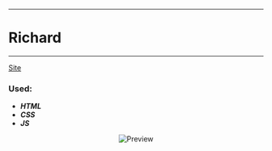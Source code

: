 ____
# Richard
____
[Site](https://devf1s.github.io/richard/)

### Used:
* ***HTML***
* ***CSS***
* ***JS***

<p align="center">
  <img src="https://lh3.googleusercontent.com/pw/AM-JKLWb-gcM9SLZH9t9Z-lhK-cjZhjsbH6lEXG8nFaEq22KPCDsDWMJwVZs6x7tEsz5T2z63XUOe75lLHSxzMj03l_9ENTju0a7KQKLa-lxiCkdo961rCoEComEIL-2FlL5UBpgR9yaUxEr2kyZVaPFL2uQ=w158-h929-no?authuser=0" title="Preview">
</p>
